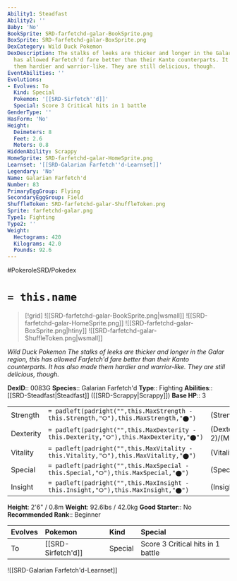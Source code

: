 ```yaml
---
Ability1: Steadfast
Ability2: ''
Baby: 'No'
BookSprite: SRD-farfetchd-galar-BookSprite.png
BoxSprite: SRD-farfetchd-galar-BoxSprite.png
DexCategory: Wild Duck Pokemon
DexDescription: The stalks of leeks are thicker and longer in the Galar region, this
  has allowed Farfetch'd fare better than their Kanto counterparts. It has also made
  them hardier and warrior-like. They are still delicious, though.
EventAbilities: ''
Evolutions:
- Evolves: To
  Kind: Special
  Pokemon: '[[SRD-Sirfetch''d]]'
  Special: Score 3 Critical hits in 1 battle
GenderType: ''
HasForm: 'No'
Height:
  Deimeters: 8
  Feet: 2.6
  Meters: 0.8
HiddenAbility: Scrappy
HomeSprite: SRD-farfetchd-galar-HomeSprite.png
Learnset: '[[SRD-Galarian Farfetch''d-Learnset]]'
Legendary: 'No'
Name: Galarian Farfetch'd
Number: 83
PrimaryEggGroup: Flying
SecondaryEggGroup: Field
ShuffleToken: SRD-farfetchd-galar-ShuffleToken.png
Sprite: farfetchd-galar.png
Type1: Fighting
Type2: ''
Weight:
  Hectograms: 420
  Kilograms: 42.0
  Pounds: 92.6
---
```


#PokeroleSRD/Pokedex

# `= this.name`

> [!grid]
> ![[SRD-farfetchd-galar-BookSprite.png|wsmall]]
> ![[SRD-farfetchd-galar-HomeSprite.png]]
> ![[SRD-farfetchd-galar-BoxSprite.png|htiny]]
> ![[SRD-farfetchd-galar-ShuffleToken.png|wsmall]]


*Wild Duck Pokemon*
*The stalks of leeks are thicker and longer in the Galar region, this has allowed Farfetch'd fare better than their Kanto counterparts. It has also made them hardier and warrior-like. They are still delicious, though.*

**DexID**:: 0083G
**Species**:: Galarian Farfetch'd
**Type**:: Fighting
**Abilities**:: [[SRD-Steadfast|Steadfast]] ([[SRD-Scrappy|Scrappy]])
**Base HP**:: 3

|           |                                                                                        |                                          |
| --------- | -------------------------------------------------------------------------------------- | ---------------------------------------- |
| Strength  | `= padleft(padright("",this.MaxStrength - this.Strength,"⭘"),this.MaxStrength,"⬤")`    | (Strength::2)/(MaxStrength::5)   |
| Dexterity | `= padleft(padright("",this.MaxDexterity - this.Dexterity,"⭘"),this.MaxDexterity,"⬤")` | (Dexterity:: 2)/(MaxDexterity::4) |
| Vitality  | `= padleft(padright("",this.MaxVitality - this.Vitality,"⭘"),this.MaxVitality,"⬤")`    | (Vitality::2)/(MaxVitality::4)   |
| Special   | `= padleft(padright("",this.MaxSpecial - this.Special,"⭘"),this.MaxSpecial,"⬤")`       | (Special::2)/(MaxSpecial::4)     |
| Insight   | `= padleft(padright("",this.MaxInsight - this.Insight,"⭘"),this.MaxInsight,"⬤")`       | (Insight::2)/(MaxInsight::4)     |

**Height**: 2'6" / 0.8m
**Weight**: 92.6lbs / 42.0kg
**Good Starter**:: No
**Recommended Rank**:: Beginner

| Evolves   | Pokemon            | Kind    | Special                           |
|:----------|:-------------------|:--------|:----------------------------------|
| To        | [[SRD-Sirfetch'd]] | Special | Score 3 Critical hits in 1 battle |

![[SRD-Galarian Farfetch'd-Learnset]]